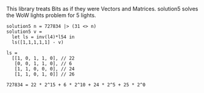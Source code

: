 This library treats Bits as if they were Vectors and Matrices.
solution5 solves the WoW lights problem for 5 lights.

```
solution5 n = 727834 |> (31 <> n)
solution5 v =
  let ls = inv(l4)*l54 in
  ls([1,1,1,1,1] - v)
```

```
ls =
  [[1, 0, 1, 1, 0], // 22
   [0, 0, 1, 1, 0], // 6
   [1, 1, 0, 0, 0], // 24
   [1, 1, 0, 1, 0]] // 26
```

`727834 = 22 * 2^15 + 6 * 2^10 + 24 * 2^5 + 25 * 2^0`